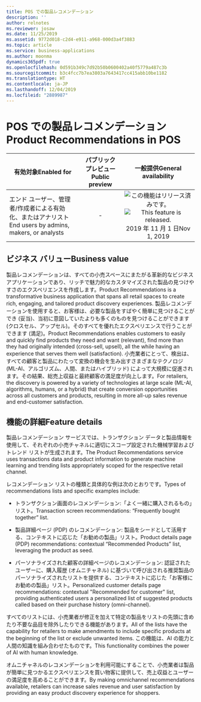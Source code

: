 ```yaml
---
title: POS での製品レコメンデーション
description: ''
author: relnotes
ms.reviewer: josaw
ms.date: 11/25/2019
ms.assetid: 9772d018-c2d4-e911-a968-000d3a4f3883
ms.topic: article
ms.service: business-applications
ms.author: moonma
dynamics365pdf: true
ms.openlocfilehash: 0d591b349c7d92b50b0600402a40f5779a487c3b
ms.sourcegitcommit: b3c4fcc7b7ea3803a7643417cc415abb10be1182
ms.translationtype: HT
ms.contentlocale: ja-JP
ms.lasthandoff: 12/04/2019
ms.locfileid: "2889987"
---
```

# <a name="product-recommendations-in-pos"></a><span data-ttu-id="b4f32-102">POS での製品レコメンデーション</span><span class="sxs-lookup"><span data-stu-id="b4f32-102">Product Recommendations in POS</span></span>


| <span data-ttu-id="b4f32-103">有効対象</span><span class="sxs-lookup"><span data-stu-id="b4f32-103">Enabled for</span></span>    |  <span data-ttu-id="b4f32-104">パブリック プレビュー</span><span class="sxs-lookup"><span data-stu-id="b4f32-104">Public preview</span></span> | <span data-ttu-id="b4f32-105">一般提供</span><span class="sxs-lookup"><span data-stu-id="b4f32-105">General availability</span></span> | 
| ---------- | :----------: |:----------: |
|<span data-ttu-id="b4f32-106">エンド ユーザー、管理者/作成者による有効化、またはアナリスト</span><span class="sxs-lookup"><span data-stu-id="b4f32-106">End users by admins, makers, or analysts</span></span>|-| <span data-ttu-id="b4f32-107">![この機能はリリース済みです。](/dynamics365-release-plan/media/green-checkmark.png "この機能はリリース済みです。")</span><span class="sxs-lookup"><span data-stu-id="b4f32-107">![This feature is released.](/dynamics365-release-plan/media/green-checkmark.png "This feature is released.")</span></span> <span data-ttu-id="b4f32-108">2019 年 11 月 1 日</span><span class="sxs-lookup"><span data-stu-id="b4f32-108">Nov 1, 2019</span></span>|


## <a name="business-value"></a><span data-ttu-id="b4f32-109">ビジネス バリュー</span><span class="sxs-lookup"><span data-stu-id="b4f32-109">Business value</span></span>
<!-- bv start -->
<span data-ttu-id="b4f32-110">製品レコメンデーションは、すべての小売スペースにまたがる革新的なビジネス アプリケーションであり、リッチで魅力的なカスタマイズされた製品の見つけやすさのエクスペリエンスを作成します。</span><span class="sxs-lookup"><span data-stu-id="b4f32-110">Product Recommendations is a transformative business application that spans all retail spaces to create rich, engaging, and tailored product discovery experiences.</span></span> <span data-ttu-id="b4f32-111">製品レコメンデーションを使用すると、お客様は、必要な製品をすばやく簡単に見つけることができ (妥当)、当初に意図していたよりも多くのものを見つけることができます (クロスセル、アップセル)。そのすべてを優れたエクスペリエンスで行うことができます (満足)。</span><span class="sxs-lookup"><span data-stu-id="b4f32-111">Product Recommendations enables customers to easily and quickly find products they need and want (relevant), find more than they had originally intended (cross-sell, upsell), all the while having an experience that serves them well (satisfaction).</span></span> <span data-ttu-id="b4f32-112">小売業者にとって、検出は、すべての顧客と製品にわたって変換の機会を生み出すさまざまなテクノロジ (ML-AI、アルゴリズム、人間、またはハイブリッド) によって大規模に促進されます。その結果、総売上収益と最終顧客の満足度が向上します。</span><span class="sxs-lookup"><span data-stu-id="b4f32-112">For retailers, the discovery is powered by a variety of technologies at large scale (ML-AI, algorithms, humans, or a hybrid) that create conversion opportunities across all customers and products, resulting in more all-up sales revenue and end-customer satisfaction.</span></span>
<!-- bv end -->



## <a name="feature-details"></a><span data-ttu-id="b4f32-113">機能の詳細</span><span class="sxs-lookup"><span data-stu-id="b4f32-113">Feature details</span></span>
<!--feature detail start -->
<span data-ttu-id="b4f32-114">製品レコメンデーション サービスでは、トランザクション データと製品情報を使用して、それぞれの小売チャネルに適切にスコープ設定された機械学習およびトレンド リストが生成されます。</span><span class="sxs-lookup"><span data-stu-id="b4f32-114">The Product Recommendations service uses transactions data and product information to generate machine learning and trending lists appropriately scoped for the respective retail channel.</span></span>

<span data-ttu-id="b4f32-115">レコメンデーション リストの種類と具体的な例は次のとおりです。</span><span class="sxs-lookup"><span data-stu-id="b4f32-115">Types of recommendations lists and specific examples include:</span></span>

-  <span data-ttu-id="b4f32-116">トランザクション画面のレコメンデーション:「よく一緒に購入されるもの」リスト。</span><span class="sxs-lookup"><span data-stu-id="b4f32-116">Transaction screen recommendations: “Frequently bought together” list.</span></span>

-  <span data-ttu-id="b4f32-117">製品詳細ページ (PDP) のレコメンデーション: 製品をシードとして活用する、コンテキストに応じた「お勧めの製品」リスト。</span><span class="sxs-lookup"><span data-stu-id="b4f32-117">Product details page (PDP) recommendations: contextual “Recommended Products” list, leveraging the product as seed.</span></span>

-  <span data-ttu-id="b4f32-118">パーソナライズされた顧客の詳細ページのレコメンデーション: 認証されたユーザーに、購入履歴 (オムニチャネル) に基づいて呼び出される推奨製品のパーソナライズされたリストを提供する、コンテキストに応じた「お客様にお勧めの製品」リスト。</span><span class="sxs-lookup"><span data-stu-id="b4f32-118">Personalized customer details page recommendations: contextual "Recommended for customer" list, providing authenticated users a personalized list of suggested products called based on their purchase history (omni-channel).</span></span>  


<span data-ttu-id="b4f32-119">すべてのリストには、小売業者が修正を加えて特定の製品をリストの先頭に含めたり不要な品目を除外したりできる機能があります。</span><span class="sxs-lookup"><span data-stu-id="b4f32-119">All of the lists have the capability for retailers to make amendments to include specific products at the beginning of the list or exclude unwanted items.</span></span> <span data-ttu-id="b4f32-120">この機能は、AI の能力と人間の知識を組み合わせたものです。</span><span class="sxs-lookup"><span data-stu-id="b4f32-120">This functionality combines the power of AI with human knowledge.</span></span> 

<span data-ttu-id="b4f32-121">オムニチャネルのレコメンデーションを利用可能にすることで、小売業者は製品が簡単に見つかるエクスペリエンスを買い物客に提供して、売上収益とユーザーの満足度を高めることができます。</span><span class="sxs-lookup"><span data-stu-id="b4f32-121">By making omnichannel recommendations available, retailers can increase sales revenue and user satisfaction by providing an easy product discovery experience for shoppers.</span></span>
<!--feature detail end -->









